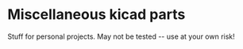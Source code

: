 # Miscellaneous kicad parts
Stuff for personal projects. May not be tested -- use at your own risk!
